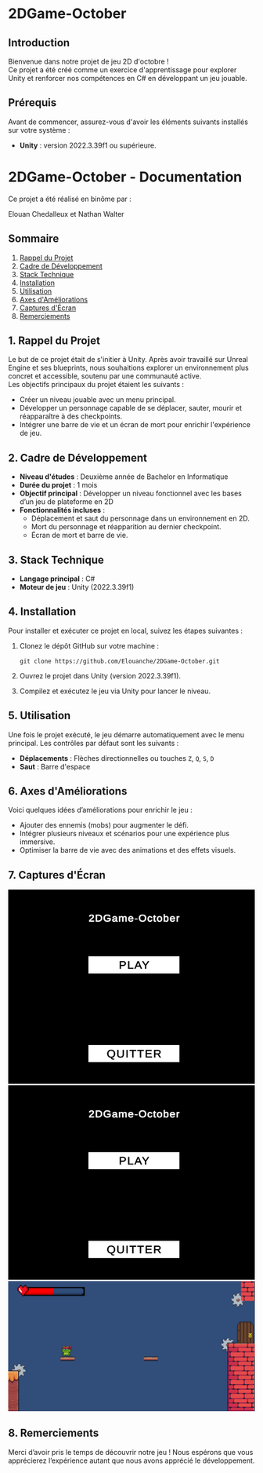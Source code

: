 # 2DGame-October 

## Introduction

Bienvenue dans notre projet de jeu 2D d'octobre !  
Ce projet a été créé comme un exercice d'apprentissage pour explorer Unity et renforcer nos compétences en C# en développant un jeu jouable.  

## Prérequis

Avant de commencer, assurez-vous d'avoir les éléments suivants installés sur votre système :

- **Unity** : version 2022.3.39f1 ou supérieure.

# 2DGame-October - Documentation

Ce projet a été réalisé en binôme par :

Elouan Chedalleux et Nathan Walter

## Sommaire
1. [Rappel du Projet](#1-rappel-du-projet)  
2. [Cadre de Développement](#2-cadre-de-développement)  
3. [Stack Technique](#3-stack-technique)  
4. [Installation](#4-installation)  
5. [Utilisation](#5-utilisation)  
6. [Axes d'Améliorations](#6-axes-daméliorations)  
7. [Captures d'Écran](#7-captures-décran)  
8. [Remerciements](#8-remerciements)  

## 1. Rappel du Projet

Le but de ce projet était de s'initier à Unity. Après avoir travaillé sur Unreal Engine et ses blueprints, nous souhaitions explorer un environnement plus concret et accessible, soutenu par une communauté active.  
Les objectifs principaux du projet étaient les suivants :

- Créer un niveau jouable avec un menu principal.
- Développer un personnage capable de se déplacer, sauter, mourir et réapparaître à des checkpoints.
- Intégrer une barre de vie et un écran de mort pour enrichir l'expérience de jeu.

## 2. Cadre de Développement

- **Niveau d'études** : Deuxième année de Bachelor en Informatique
- **Durée du projet** : 1 mois
- **Objectif principal** : Développer un niveau fonctionnel avec les bases d’un jeu de plateforme en 2D
- **Fonctionnalités incluses** :
    - Déplacement et saut du personnage dans un environnement en 2D.
    - Mort du personnage et réapparition au dernier checkpoint.
    - Écran de mort et barre de vie.

## 3. Stack Technique

- **Langage principal** : C# 
- **Moteur de jeu** : Unity (2022.3.39f1)

## 4. Installation

Pour installer et exécuter ce projet en local, suivez les étapes suivantes :

1. Clonez le dépôt GitHub sur votre machine :
   ```
   git clone https://github.com/Elouanche/2DGame-October.git
   ```

2. Ouvrez le projet dans Unity (version 2022.3.39f1).
3. Compilez et exécutez le jeu via Unity pour lancer le niveau.

## 5. Utilisation

Une fois le projet exécuté, le jeu démarre automatiquement avec le menu principal. Les contrôles par défaut sont les suivants :

- **Déplacements** : Flèches directionnelles ou touches `Z`, `Q`, `S`, `D`
- **Saut** : Barre d'espace

## 6. Axes d'Améliorations

Voici quelques idées d’améliorations pour enrichir le jeu :

- Ajouter des ennemis (mobs) pour augmenter le défi.
- Intégrer plusieurs niveaux et scénarios pour une expérience plus immersive.
- Optimiser la barre de vie avec des animations et des effets visuels.

## 7. Captures d'Écran
![Menu](<screenshots/menu projet2D.png>)
![Image de gamplay](<screenshots/menu projet2D.png>)
![Image de gamplay](<screenshots/gameplay2 projet 2d.png>)

## 8. Remerciements

Merci d’avoir pris le temps de découvrir notre jeu ! Nous espérons que vous apprécierez l’expérience autant que nous avons apprécié le développement.
